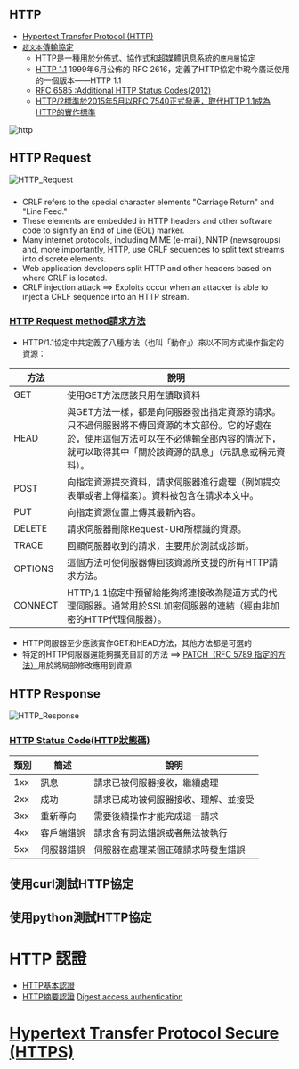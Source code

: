 ## HTTP

- [Hypertext Transfer Protocol (HTTP)](https://en.wikipedia.org/wiki/Hypertext_Transfer_Protocol)
- [`超文本`傳輸協定](https://zh.wikipedia.org/wiki/%E8%B6%85%E6%96%87%E6%9C%AC%E4%BC%A0%E8%BE%93%E5%8D%8F%E8%AE%AE)
  - HTTP是一種用於分佈式、協作式和超媒體訊息系統的`應用層`協定
  - [HTTP 1.1](https://datatracker.ietf.org/doc/html/rfc2616) 1999年6月公佈的 RFC 2616，定義了HTTP協定中現今廣泛使用的一個版本——HTTP 1.1
  - [RFC 6585 :Additional HTTP Status Codes(2012)](https://datatracker.ietf.org/doc/html/rfc6585)
  - [HTTP/2標準於2015年5月以RFC 7540正式發表，取代HTTP 1.1成為HTTP的實作標準](https://datatracker.ietf.org/doc/html/rfc7540)



![http](http.png)

## HTTP Request

![HTTP_Request](HTTP_Request.png)


###
- CRLF refers to the special character elements "Carriage Return" and "Line Feed." 
- These elements are embedded in HTTP headers and other software code to signify an End of Line (EOL) marker. 
- Many internet protocols, including MIME (e-mail), NNTP (newsgroups) and, more importantly, HTTP, use CRLF sequences to split text streams into discrete elements. 
- Web application developers split HTTP and other headers based on where CRLF is located. 
- CRLF injection attack ==> Exploits occur when an attacker is able to inject a CRLF sequence into an HTTP stream. 

### [HTTP Request method請求方法](https://zh.wikipedia.org/wiki/%E8%B6%85%E6%96%87%E6%9C%AC%E4%BC%A0%E8%BE%93%E5%8D%8F%E8%AE%AE)

- HTTP/1.1協定中共定義了八種方法（也叫「動作」）來以不同方式操作指定的資源：

|方法 | 說明 |
| -------|  -------|
|GET|使用GET方法應該只用在讀取資料|
|HEAD|與GET方法一樣，都是向伺服器發出指定資源的請求。只不過伺服器將不傳回資源的本文部份。它的好處在於，使用這個方法可以在不必傳輸全部內容的情況下，就可以取得其中「關於該資源的訊息」（元訊息或稱元資料）。|
|POST|向指定資源提交資料，請求伺服器進行處理（例如提交表單或者上傳檔案）。資料被包含在請求本文中。|
|PUT|向指定資源位置上傳其最新內容。|
|DELETE|請求伺服器刪除Request-URI所標識的資源。|
|TRACE|回顯伺服器收到的請求，主要用於測試或診斷。|
|OPTIONS|這個方法可使伺服器傳回該資源所支援的所有HTTP請求方法。|
|CONNECT|HTTP/1.1協定中預留給能夠將連接改為隧道方式的代理伺服器。通常用於SSL加密伺服器的連結（經由非加密的HTTP代理伺服器）。|

- HTTP伺服器至少應該實作GET和HEAD方法，其他方法都是可選的
- 特定的HTTP伺服器還能夠擴充自訂的方法 ==> [PATCH（RFC 5789 指定的方法）](https://datatracker.ietf.org/doc/html/rfc5789)用於將局部修改應用到資源

## HTTP Response

![HTTP_Response](HTTP_Response.png)


### [HTTP Status Code(HTTP狀態碼)](https://zh.wikipedia.org/wiki/HTTP%E7%8A%B6%E6%80%81%E7%A0%81)

| 類別 |  簡述  | 說明 |
|  ---- |  -----  | -----  | 
| 1xx| 訊息| 請求已被伺服器接收，繼續處理|
| 2xx| 成功| 請求已成功被伺服器接收、理解、並接受|
| 3xx| 重新導向| 需要後續操作才能完成這一請求|
| 4xx| 客戶端錯誤| 請求含有詞法錯誤或者無法被執行|
| 5xx| 伺服器錯誤| 伺服器在處理某個正確請求時發生錯誤|

## 使用curl測試HTTP協定

## 使用python測試HTTP協定


# HTTP 認證

- [HTTP基本認證](https://zh.wikipedia.org/wiki/HTTP%E5%9F%BA%E6%9C%AC%E8%AE%A4%E8%AF%81)
- [HTTP摘要認證](https://zh.wikipedia.org/wiki/HTTP%E6%91%98%E8%A6%81%E8%AE%A4%E8%AF%81)  [Digest access authentication](https://en.wikipedia.org/wiki/Digest_access_authentication)


# [Hypertext Transfer Protocol Secure (HTTPS)](https://en.wikipedia.org/wiki/HTTPS)
